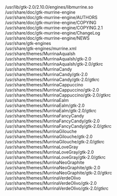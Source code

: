 /usr/lib/gtk-2.0/2.10.0/engines/libmurrine.so  
/usr/share/doc/gtk-murrine-engine  
/usr/share/doc/gtk-murrine-engine/AUTHORS  
/usr/share/doc/gtk-murrine-engine/COPYING  
/usr/share/doc/gtk-murrine-engine/COPYING.2.1  
/usr/share/doc/gtk-murrine-engine/ChangeLog  
/usr/share/doc/gtk-murrine-engine/NEWS  
/usr/share/gtk-engines  
/usr/share/gtk-engines/murrine.xml  
/usr/share/themes/MurrinaAquaIsh  
/usr/share/themes/MurrinaAquaIsh/gtk-2.0  
/usr/share/themes/MurrinaAquaIsh/gtk-2.0/gtkrc  
/usr/share/themes/MurrinaCandy  
/usr/share/themes/MurrinaCandy/gtk-2.0  
/usr/share/themes/MurrinaCandy/gtk-2.0/gtkrc  
/usr/share/themes/MurrinaCappuccino  
/usr/share/themes/MurrinaCappuccino/gtk-2.0  
/usr/share/themes/MurrinaCappuccino/gtk-2.0/gtkrc  
/usr/share/themes/MurrinaEalm  
/usr/share/themes/MurrinaEalm/gtk-2.0  
/usr/share/themes/MurrinaEalm/gtk-2.0/gtkrc  
/usr/share/themes/MurrinaFancyCandy  
/usr/share/themes/MurrinaFancyCandy/gtk-2.0  
/usr/share/themes/MurrinaFancyCandy/gtk-2.0/gtkrc  
/usr/share/themes/MurrinaGilouche  
/usr/share/themes/MurrinaGilouche/gtk-2.0  
/usr/share/themes/MurrinaGilouche/gtk-2.0/gtkrc  
/usr/share/themes/MurrinaLoveGray  
/usr/share/themes/MurrinaLoveGray/gtk-2.0  
/usr/share/themes/MurrinaLoveGray/gtk-2.0/gtkrc  
/usr/share/themes/MurrinaNeoGraphite  
/usr/share/themes/MurrinaNeoGraphite/gtk-2.0  
/usr/share/themes/MurrinaNeoGraphite/gtk-2.0/gtkrc  
/usr/share/themes/MurrinaVerdeOlivo  
/usr/share/themes/MurrinaVerdeOlivo/gtk-2.0  
/usr/share/themes/MurrinaVerdeOlivo/gtk-2.0/gtkrc  

